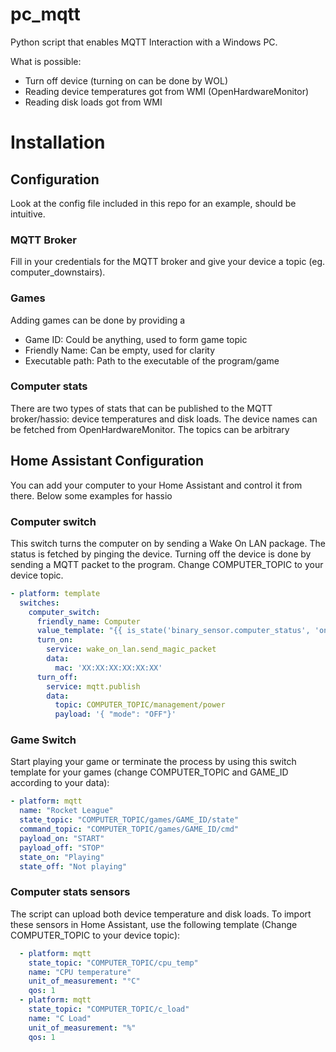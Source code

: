 # pc_mqtt
Python script that enables MQTT Interaction with a Windows PC.

What is possible:
- Turn off device (turning on can be done by WOL)
- Reading device temperatures got from WMI (OpenHardwareMonitor)
- Reading disk loads got from WMI

# Installation
## Configuration 
Look at the config file included in this repo for an example, should be intuitive. 
### MQTT Broker
Fill in your credentials for the MQTT broker and give your device a topic (eg. computer_downstairs).
### Games
Adding games can be done by providing a 
- Game ID: Could be anything, used to form game topic
- Friendly Name: Can be empty, used for clarity
- Executable path: Path to the executable of the program/game
### Computer stats 
There are two types of stats that can be published to the MQTT broker/hassio: device temperatures and disk loads. The device names can be fetched from OpenHardwareMonitor. The topics can be arbitrary

## Home Assistant Configuration
You can add your computer to your Home Assistant and control it from there. Below some examples for hassio
### Computer switch
This switch turns the computer on by sending a Wake On LAN package. The status is fetched by pinging the device. Turning off the device is done by sending a MQTT packet to the program. Change COMPUTER_TOPIC to your device topic.

```YAML
- platform: template
  switches:
    computer_switch:
      friendly_name: Computer
      value_template: "{{ is_state('binary_sensor.computer_status', 'on') }}"
      turn_on:
        service: wake_on_lan.send_magic_packet
        data:
          mac: 'XX:XX:XX:XX:XX:XX'
      turn_off:
        service: mqtt.publish
        data:
          topic: COMPUTER_TOPIC/management/power
          payload: '{ "mode": "OFF"}'
```

### Game Switch
Start playing your game or terminate the process by using this switch template for your games (change COMPUTER_TOPIC and GAME_ID according to your data):
```YAML
- platform: mqtt
  name: "Rocket League"
  state_topic: "COMPUTER_TOPIC/games/GAME_ID/state"
  command_topic: "COMPUTER_TOPIC/games/GAME_ID/cmd"
  payload_on: "START"
  payload_off: "STOP"
  state_on: "Playing"
  state_off: "Not playing"
```

### Computer stats sensors
The script can upload both device temperature and disk loads. To import these sensors in Home Assistant, use the following template (Change COMPUTER_TOPIC to your device topic):
```YAML
  - platform: mqtt
    state_topic: "COMPUTER_TOPIC/cpu_temp"
    name: "CPU temperature"
    unit_of_measurement: "°C"
    qos: 1
  - platform: mqtt
    state_topic: "COMPUTER_TOPIC/c_load"
    name: "C Load"
    unit_of_measurement: "%"
    qos: 1
```